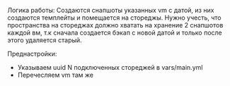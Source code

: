 Логика работы:
Создаются снапшоты указанных vm с датой, из них создаются темплейты и помещается на стореджы. Нужно учесть, что пространства на стореджах должно хватать на хранение 2 снапшотов каждой вм, т.к сначала создается бэкап с новой датой и только после этого удаляется старый.

Преднастройки:
* Указываем uuid N подключенных стореджей в vars/main.yml
* Перечесляем vm там же


